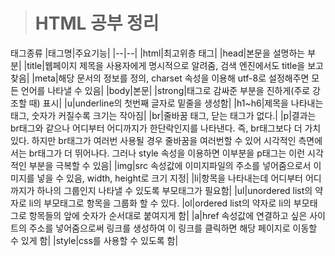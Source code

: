 > # HTML 공부 정리
태그종류
|태그명|주요기능|
|--|--|
|html|최고위층 태그|
|head|본문을 설명하는 부분|
|title|웹페이지 제목을 사용자에게 명시적으로 알려줌, 검색 엔진에서도 title을 보고 찾음|
|meta|해당 문서의 정보를 정의, charset 속성을 이용해 utf-8로 설정해주면 모든 언어를 나타낼 수 있음|
|body|본문|
|strong|태그로 감싸준 부분을 진하게(주로 강조할 때) 표시|
|u|underline의 첫번째 글자로 밑줄을 생성함|
|h1~h6|제목을 나타내는 태그, 숫자가 커질수록 크기는 작아짐|
|br|줄바꿈 태그, 닫는 태그가 없다.|
|p|결과는 br태그와 같으나 어디부터 어디까지가 한단락인지를 나타낸다. 즉, br태그보다 더 가치있다. 하지만 br태그가 여러번 사용될 경우 줄바꿈을 여러번할 수 있어 시각적인 측면에서는 br태그가 더 뛰어나다. 그러나 style 속성을 이용하면 이부분을 p태그는 이런 시각적인 부분을 극복할 수 있음|
|img|src 속성값에 이미지파일의 주소를 넣어줌으로서 이미지를 넣을 수 있음, width, height로 크기 지정|
|li|항목을 나타내는데 어디부터 어디까지가 하나의 그룹인지 나타낼 수 있도록 부모태그가 필요함|
|ul|unordered list의 약자로 li의 부모태그로 항목을 그룹화 할 수 있다.
|ol|ordered list의 약자로 li의 부모태그로 항목들의 앞에 숫자가 순서대로 붙여지게 함|
|a|href 속성값에 연결하고 싶은 사이트의 주소를 넣어줌으로써 링크를 생성하여 이 링크를 클릭하면 해당 페이지로 이동할 수 있게 함|
|style|css를 사용할 수 있도록 함|
